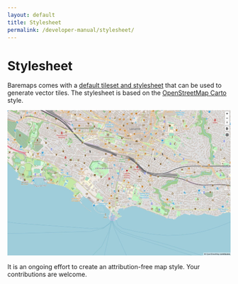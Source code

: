 ```yaml
---
layout: default
title: Stylesheet
permalink: /developer-manual/stylesheet/
---
```


# Stylesheet

Baremaps comes with a 
[default tileset and stylesheet](https://github.com/apache/incubator-baremaps/tree/main/basemap) 
that can be used to generate vector tiles. The stylesheet is based on the
[OpenStreetMap Carto](https://github.com/gravitystorm/openstreetmap-carto)
style. 

[![State of the map](/assets/screenshot.jpg)](https://demo.baremaps.com/)

It is an ongoing effort to create an attribution-free map style.
Your contributions are welcome.
